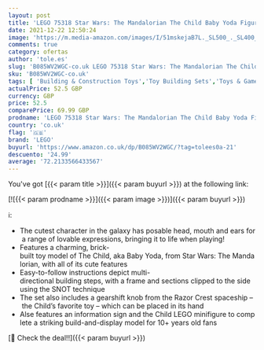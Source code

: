```yaml
---
layout: post
title: 'LEGO 75318 Star Wars: The Mandalorian The Child Baby Yoda Figure Gift Idea'
date: 2021-12-22 12:50:24
image: 'https://m.media-amazon.com/images/I/51mskejaB7L._SL500_._SL400_.jpg'
comments: true
category: ofertas
author: 'tole.es'
slug: 'B085WV2WGC-co.uk LEGO 75318 Star Wars: The Mandalorian The Child Baby...'
sku: 'B085WV2WGC-co.uk'
tags: [ 'Building & Construction Toys','Toy Building Sets','Toys & Games','Toys Store','lego', ]
actualPrice: 52.5 GBP
currency: GBP
price: 52.5
comparePrice: 69.99 GBP
prodname: 'LEGO 75318 Star Wars: The Mandalorian The Child Baby Yoda Figure Gift Idea'
country: 'co.uk'
flag: '🇬🇧'
brand: 'LEGO'
buyurl: 'https://www.amazon.co.uk/dp/B085WV2WGC/?tag=tolees0a-21'
descuento: '24.99'
average: '72.2133566433567'
---
```


You've got [{{< param title >}}]({{< param buyurl >}}) at the following link:

[![{{< param prodname >}}]({{< param image >}})]({{< param buyurl >}})

ℹ️:

- The cutest character in the galaxy has posable head, mouth and ears for a range of lovable expressions, bringing it to life when playing!
- Features a charming, brick-built toy model of The Child, aka Baby Yoda, from Star Wars: The Mandalorian, with all of its cute features
- Easy-to-follow instructions depict multi-directional building steps, with a frame and sections clipped to the side using the SNOT technique
- The set also includes a gearshift knob from the Razor Crest spaceship – the Child’s favorite toy – which can be placed in its hand
- Alse features an information sign and the Child LEGO minifigure to complete a striking build-and-display model for 10+ years old fans

[🛒 Check the deal!!]({{< param buyurl >}})
